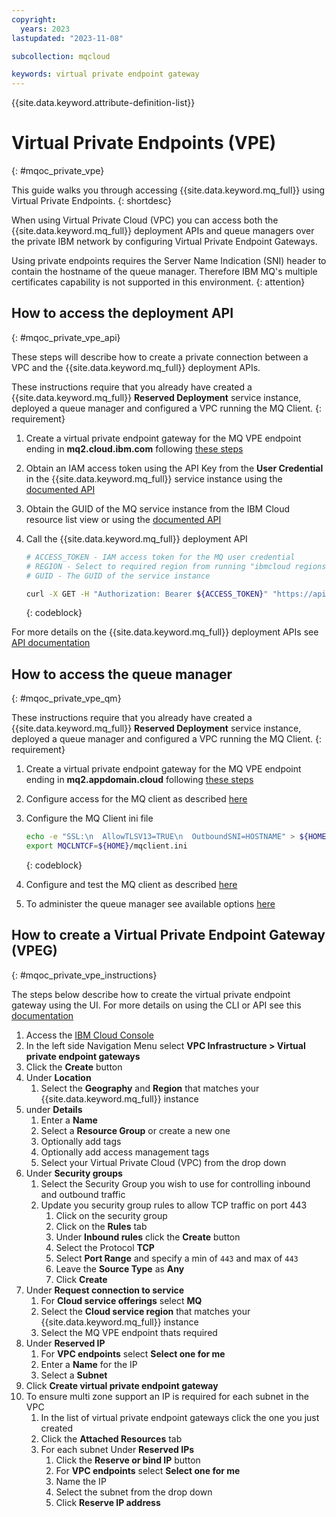 ```yaml
---
copyright:
  years: 2023
lastupdated: "2023-11-08"

subcollection: mqcloud

keywords: virtual private endpoint gateway
---
```


{{site.data.keyword.attribute-definition-list}}

# Virtual Private Endpoints (VPE)
{: #mqoc_private_vpe}

This guide walks you through accessing {{site.data.keyword.mq_full}} using Virtual Private Endpoints.
{: shortdesc}

When using Virtual Private Cloud (VPC) you can access both the {{site.data.keyword.mq_full}} deployment APIs and queue managers over the private IBM network by configuring Virtual Private Endpoint Gateways.

Using private endpoints requires the Server Name Indication (SNI) header to contain the hostname of the queue manager.  Therefore IBM MQ's multiple certificates capability is not supported in this environment.
{: attention}

## How to access the deployment API
{: #mqoc_private_vpe_api}

These steps will describe how to create a private connection between a VPC and the {{site.data.keyword.mq_full}} deployment APIs.

These instructions require that you already have created a {{site.data.keyword.mq_full}} **Reserved Deployment** service instance, deployed a queue manager and configured a VPC running the MQ Client.
{: requirement}

1. Create a virtual private endpoint gateway for the MQ VPE endpoint ending in **mq2.cloud.ibm.com** following [these steps](#mqoc_private_vpe_instructions)
1. Obtain an IAM access token using the API Key from the **User Credential** in the {{site.data.keyword.mq_full}} service instance using the [documented API](https://cloud.ibm.com/apidocs/iam-identity-token-api#gettoken-apikey)
1. Obtain the GUID of the MQ service instance from the IBM Cloud resource list view or using the [documented API](https://cloud.ibm.com/apidocs/resource-controller/resource-controller#list-resource-instances)
1. Call the {{site.data.keyword.mq_full}} deployment API

    ```sh
    # ACCESS_TOKEN - IAM access token for the MQ user credential
    # REGION - Select to required region from running "ibmcloud regions"
    # GUID - The GUID of the service instance

    curl -X GET -H "Authorization: Bearer ${ACCESS_TOKEN}" "https://api.private.${REGION}.mq2.cloud.ibm.com/v1/${GUID}/options"
    ```
    {: codeblock}

For more details on the {{site.data.keyword.mq_full}} deployment APIs see [API documentation](https://cloud.ibm.com/apidocs/mq-on-cloud)

## How to access the queue manager
{: #mqoc_private_vpe_qm}

These instructions require that you already have created a {{site.data.keyword.mq_full}} **Reserved Deployment** service instance, deployed a queue manager and configured a VPC running the MQ Client.
{: requirement}

1. Create a virtual private endpoint gateway for the MQ VPE endpoint ending in **mq2.appdomain.cloud** following [these steps](#mqoc_private_vpe_instructions)
1. Configure access for the MQ client as described [here](https://cloud.ibm.com/docs/mqcloud?topic=mqcloud-mqoc_configure_app_qm_access)
1. Configure the MQ Client ini file
    
    ```sh
    echo -e "SSL:\n  AllowTLSV13=TRUE\n  OutboundSNI=HOSTNAME" > ${HOME}/mqclient.ini
    export MQCLNTCF=${HOME}/mqclient.ini
    ```
    {: codeblock}

1. Configure and test the MQ client as described [here](https://cloud.ibm.com/docs/mqcloud?topic=mqcloud-mqoc_connect_app_qm)
1. To administer the queue manager see available options [here](https://cloud.ibm.com/docs/mqcloud?topic=mqcloud-mqoc_admin_qm)


## How to create a Virtual Private Endpoint Gateway (VPEG)
{: #mqoc_private_vpe_instructions}

The steps below describe how to create the virtual private endpoint gateway using the UI.  For more details on using the CLI or API see this [documentation](https://cloud.ibm.com/docs/vpc?topic=vpc-ordering-endpoint-gateway&interface=api)

1. Access the [IBM Cloud Console](https://cloud.ibm.com)
1. In the left side Navigation Menu select **VPC Infrastructure > Virtual private endpoint gateways**
1. Click the **Create** button
1. Under **Location**
    1. Select the **Geography** and **Region** that matches your {{site.data.keyword.mq_full}} instance
1. under **Details**
    1. Enter a **Name**
    1. Select a **Resource Group** or create a new one
    1. Optionally add tags
    1. Optionally add access management tags
    1. Select your Virtual Private Cloud (VPC) from the drop down
1. Under **Security groups**
    1. Select the Security Group you wish to use for controlling inbound and outbound traffic
    1. Update you security group rules to allow TCP traffic on port 443
        1. Click on the security group
        1. Click on the **Rules** tab
        1. Under **Inbound rules** click the **Create** button
        1. Select the Protocol **TCP**
        1. Select **Port Range** and specify a min of `443` and max of `443`
        1. Leave the **Source Type** as **Any**
        1. Click **Create**
1. Under **Request connection to service**
    1. For **Cloud service offerings** select **MQ**
    1. Select the **Cloud service region** that matches your {{site.data.keyword.mq_full}} instance
    1. Select the MQ VPE endpoint thats required
1. Under **Reserved IP**
    1. For **VPC endpoints** select **Select one for me**
    1. Enter a **Name** for the IP
    1. Select a **Subnet**
1. Click **Create virtual private endpoint gateway**
1. To ensure multi zone support an IP is required for each subnet in the VPC
    1. In the list of virtual private endpoint gateways click the one you just created
    1. Click the **Attached Resources** tab
    1. For each subnet Under **Reserved IPs**
        1. Click the **Reserve or bind IP** button
        1. For **VPC endpoints** select **Select one for me**
        1. Name the IP
        1. Select the subnet from the drop down
        1. Click **Reserve IP address**
